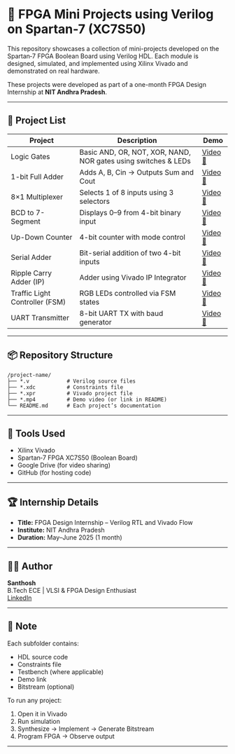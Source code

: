 # 🔧 FPGA Mini Projects using Verilog on Spartan-7 (XC7S50)

This repository showcases a collection of mini-projects developed on the Spartan‑7 FPGA Boolean Board using Verilog HDL. Each module is designed, simulated, and implemented using Xilinx Vivado and demonstrated on real hardware.

These projects were developed as part of a one-month FPGA Design Internship at **NIT Andhra Pradesh**.

---

## 📁 Project List

| Project | Description | Demo |
|--------|-------------|------|
| Logic Gates | Basic AND, OR, NOT, XOR, NAND, NOR gates using switches & LEDs | [Video 🔗](https://drive.google.com/file/d/1fBCb-erReD_r4DostCJaHvlxYmkHA2yt/view?usp=sharing) |
| 1-bit Full Adder | Adds A, B, Cin → Outputs Sum and Cout | [Video 🔗](https://drive.google.com/file/d/1Z98hPzekUDF2F_xltEFX8jwgoD49598O/view?usp=drive_link) |
| 8×1 Multiplexer | Selects 1 of 8 inputs using 3 selectors | [Video 🔗](https://drive.google.com/file/d/1rTGFDFEOdBii1Sd3yXmzqy4KVBk0snDj/view?usp=sharing) |
| BCD to 7-Segment | Displays 0–9 from 4-bit binary input | [Video 🔗](https://drive.google.com/file/d/1jhuMetMgDOAEOhy8wtsUyCCY0oq2-KKQ/view?usp=sharing) |
| Up-Down Counter | 4-bit counter with mode control | [Video 🔗](https://drive.google.com/file/d/121I9hLebxN81P5hNMeheuzFxFnlA12Y-/view?usp=sharing) |
| Serial Adder | Bit-serial addition of two 4-bit inputs | [Video 🔗](https://drive.google.com/file/d/1Npz-d7Zr7fDt61zBeIyyQp9MXfkBJPt1/view?usp=sharing) |
| Ripple Carry Adder (IP) | Adder using Vivado IP Integrator | [Video 🔗](https://drive.google.com/file/d/19X-DJqGeujyQm1u6Wl2HURJlFWfNjnTl/view?usp=sharing) |
| Traffic Light Controller (FSM) | RGB LEDs controlled via FSM states | [Video 🔗](https://drive.google.com/file/d/1Xl5vnk4ogVeSoR0C_qZcPGISbUmAVUTz/view?usp=sharing) |
| UART Transmitter | 8-bit UART TX with baud generator | [Video 🔗](https://drive.google.com/file/d/1-gqgODjQEFz55oJ0QRVlKtmAxPn7jbBC/view?usp=sharing) |

---

## 📦 Repository Structure

```
/project-name/
├── *.v            # Verilog source files
├── *.xdc          # Constraints file
├── *.xpr          # Vivado project file
├── *.mp4          # Demo video (or link in README)
└── README.md      # Each project’s documentation
```

---

## 🧰 Tools Used

- Xilinx Vivado
- Spartan‑7 FPGA XC7S50 (Boolean Board)
- Google Drive (for video sharing)
- GitHub (for hosting code)

---

## 🏆 Internship Details

- **Title:** FPGA Design Internship – Verilog RTL and Vivado Flow
- **Institute:** NIT Andhra Pradesh
- **Duration:** May–June 2025 (1 month)

---

## 👨‍💻 Author

**Santhosh**  
B.Tech ECE | VLSI & FPGA Design Enthusiast  
[LinkedIn](https://www.linkedin.com/in/ryali-sai-syam-naga-santhosh-5071a62b5) 

---

## 📌 Note

Each subfolder contains:
- HDL source code
- Constraints file
- Testbench (where applicable)
- Demo link
- Bitstream (optional)

To run any project:
1. Open it in Vivado  
2. Run simulation  
3. Synthesize → Implement → Generate Bitstream  
4. Program FPGA → Observe output

---
